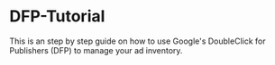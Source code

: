 # DFP-Tutorial

This is an step by step guide on how to use Google's DoubleClick for Publishers (DFP) to manage your ad inventory.
